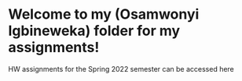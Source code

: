 # Welcome to my (Osamwonyi Igbineweka) folder for my assignments!
HW assignments for the Spring 2022 semester can be accessed here
